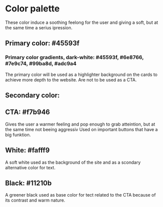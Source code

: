 # Color palette

These color induce a soothing feelong for the user and giving a soft, but at the same time a serius ipression.



## Primary color: #45593f
### Primary color gradients, dark-white: #45593f, #6e8766, #7e9c74, #99ba8d, #adc9a4
The primary color will be used as a highlighter background on the cards to achieve more depth to the website. Are not to be used as a CTA.

## Secondary color:

## CTA: #f7b946
Gives the user a warmer feeling and pop enough to grab atteintion, but at the same time not beeing aggressiv 
Used on important buttons that have a big funktion.

## White:  #fafff9
A soft white used as the background of the site and as a scondary alternative color for text.

## Black: #11210b
A greener black used as base color for tect related to the CTA because of its contrast and warm nature.
